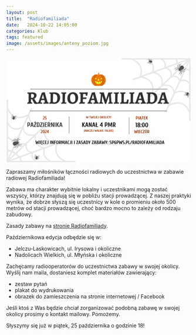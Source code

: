 ```yaml
---
layout: post
title:  "Radiofamiliada"
date:   2024-10-22 14:05:00
categories: Klub
tags: featured
image: /assets/images/anteny_poziom.jpg
---
```


![Ogłoszenie](/assets/article_images/radiofamiliada/radiofamiliada-white.png)

Zapraszamy miłośników łączności radiowych do uczestnictwa w zabawie radiowej Radiofamiliada!

Zabawa ma charakter wybitnie lokalny i uczestnikami mogą zostać wszyscy, którzy znajdują się w pobliżu stacji prowadzącej. Z naszej praktyki wynika, że dobrze słyszą się uczestnicy w kole o promieniu około 500 metrów od stacji prowadzącej, choć bardzo mocno to zależy od rodzaju zabudowy.

Zasady zabawy na [stronie Radiofamiliady](/radiofamiliada).

Październikowa edycja odbędzie się w:
 - Jelczu-Laskowicach, ul. Irysowa i okoliczne
 - Nadolicach Wielkich, ul. Młyńska i okoliczne

Zachęcamy radiooperatorów do uczestnictwa zabawy w swojej okolicy. Wyślij nam maila, dostaniesz komplet materiałów zawierający:
 - zestaw pytań
 - plakat do wydrukowania
 - obrazek do zamieszczenia na stronie internetowej / Facebook

Jeśli ktoś z Was będzie chciał zorganizować podobną zabawę w swojej okolicy prosimy o kontakt mailowy. Pomożemy.

Słyszymy się już w piątek, 25 października o godzinie 18!
